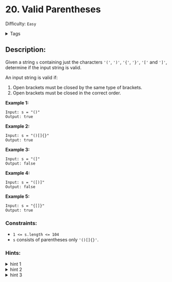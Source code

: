 # 20. Valid Parentheses
Difficulty: `Easy`

<details>
<summary> Tags</summary>

`String`, `Stack`
</details>

## Description:  
Given a string `s` containing just the characters `'('`, `')'`, `'{'`, `'}'`,
`'['` and `']'`, determine if the input string is valid.

An input string is valid if:

  1. Open brackets must be closed by the same type of brackets.
  2. Open brackets must be closed in the correct order.



**Example 1:**

    
    
    Input: s = "()"
    Output: true
    

**Example 2:**

    
    
    Input: s = "()[]{}"
    Output: true
    

**Example 3:**

    
    
    Input: s = "(]"
    Output: false
    

**Example 4:**

    
    
    Input: s = "([)]"
    Output: false
    

**Example 5:**

    
    
    Input: s = "{[]}"
    Output: true
    



### Constraints:

  * `1 <= s.length <= 104`
  * `s` consists of parentheses only `'()[]{}'`.

### Hints:
<details>
<summary> hint 1</summary>

An interesting property about a valid parenthesis expression is that a sub-
expression of a valid expression should also be a valid expression. (Not every
sub-expression) e.g.

    
    
    { { } [ ] [ [ [ ] ] ] } is VALID expression
              [ [ [ ] ] ]    is VALID sub-expression
      { } [ ]                is VALID sub-expression
    

Can we exploit this recursive structure somehow?


</details>
<details>
<summary> hint 2</summary>

What if whenever we encounter a matching pair of parenthesis in the
expression, we simply remove it from the expression? This would keep on
shortening the expression. e.g.

    
    
    { { ( { } ) } }
          |_|
    
    { { (      ) } }
        |______|
    
    { {          } }
      |__________|
    
    {                }
    |________________|
    
    VALID EXPRESSION!
    


</details>
<details>
<summary> hint 3</summary>

The **stack** data structure can come in handy here in representing this
recursive structure of the problem. We can't really process this from the
inside out because we don't have an idea about the overall structure. But, the
stack can help us process this recursively i.e. from outside to inwards.


</details>
